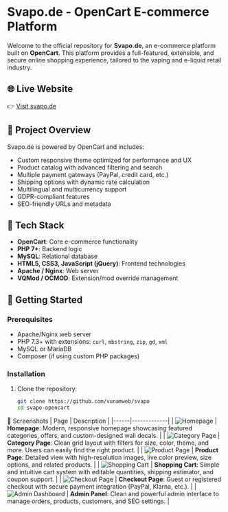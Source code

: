 # Svapo.de - OpenCart E-commerce Platform

Welcome to the official repository for **Svapo.de**, an e-commerce platform built on **OpenCart**. This platform provides a full-featured, extensible, and secure online shopping experience, tailored to the vaping and e-liquid retail industry.

## 🌐 Live Website

👉 [Visit svapo.de](https://www.svapo.de/)

## 🛒 Project Overview

Svapo.de is powered by OpenCart and includes:

- Custom responsive theme optimized for performance and UX
- Product catalog with advanced filtering and search
- Multiple payment gateways (PayPal, credit card, etc.)
- Shipping options with dynamic rate calculation
- Multilingual and multicurrency support
- GDPR-compliant features
- SEO-friendly URLs and metadata

## 🧰 Tech Stack

- **OpenCart**: Core e-commerce functionality
- **PHP 7+**: Backend logic
- **MySQL**: Relational database
- **HTML5, CSS3, JavaScript (jQuery)**: Frontend technologies
- **Apache / Nginx**: Web server
- **VQMod / OCMOD**: Extension/mod override management

## 🚀 Getting Started

### Prerequisites

- Apache/Nginx web server
- PHP 7.3+ with extensions: `curl`, `mbstring`, `zip`, `gd`, `xml`
- MySQL or MariaDB
- Composer (if using custom PHP packages)

### Installation

1. Clone the repository:

   ```bash
   git clone https://github.com/vunamweb/svapo
   cd svapo-opencart

📸 Screenshots
| Page | Description |
|------|-------------|
| ![Homepage](image/1.png) | **Homepage**: Modern, responsive homepage showcasing featured categories, offers, and custom-designed wall decals. |
| ![Category Page](image/2.png) | **Category Page**: Clean grid layout with filters for size, color, theme, and more. Users can easily find the right product. |
| ![Product Page](image/3.png) | **Product Page**: Detailed view with high-resolution images, live color preview, size options, and related products. |
| ![Shopping Cart](image/4.png) | **Shopping Cart**: Simple and intuitive cart system with editable quantities, shipping estimator, and coupon support. |
| ![Checkout Page](image/5.png) | **Checkout Page**: Guest or registered checkout with secure payment integration (PayPal, Klarna, etc.). |
| ![Admin Dashboard](image/6.png) | **Admin Panel**: Clean and powerful admin interface to manage orders, products, customers, and SEO settings. |
